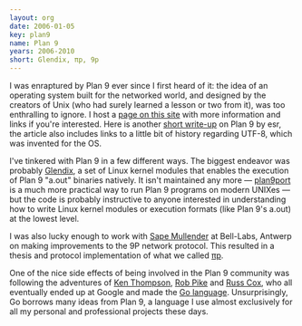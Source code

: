```yaml
---
layout: org
date: 2006-01-05
key: plan9
name: Plan 9
years: 2006-2010
short: Glendix, πp, 9p
---
```


I was enraptured by Plan 9 ever since I first heard of it: the idea of an operating system built for the networked world, and designed by the creators of Unix (who had surely learned a lesson or two from it), was too enthralling to ignore. I host a [page on this site](/plan9) with more information and links if you're interested. Here is another [short write-up](http://www.catb.org/esr/writings/taoup/html/plan9.html) on Plan 9 by esr, the article also includes links to a little bit of history regarding UTF-8, which was invented for the OS.

I've tinkered with Plan 9 in a few different ways. The biggest endeavor was probably [Glendix](http://glendix.org), a set of Linux kernel modules that enables the execution of Plan 9 "a.out" binaries natively. It isn't maintained any more &mdash; [plan9port](https://github.com/9fans/plan9port) is a much more practical way to run Plan 9 programs on modern UNIXes &mdash; but the code is probably instructive to anyone interested in understanding how to write Linux kernel modules or execution formats (like Plan 9's a.out) at the lowest level.

I was also lucky enough to work with [Sape Mullender](https://www.diversiorum.org/sape/) at Bell-Labs, Antwerp on making improvements to the 9P network protocol. This resulted in a thesis and protocol implementation of what we called [πp](https://proness.kix.in/misc/πp-v2.pdf).

One of the nice side effects of being involved in the Plan 9 community was following the adventures of [Ken Thompson](https://en.wikipedia.org/wiki/Ken_Thompson), [Rob Pike](https://ai.google/research/people/r) and [Russ Cox](https://swtch.com/~rsc/), who all eventually ended up at Google and made the [Go language](https://golang.org/). Unsurprisingly, Go borrows many ideas from Plan 9, a language I use almost exclusively for all my personal and professional projects these days.
